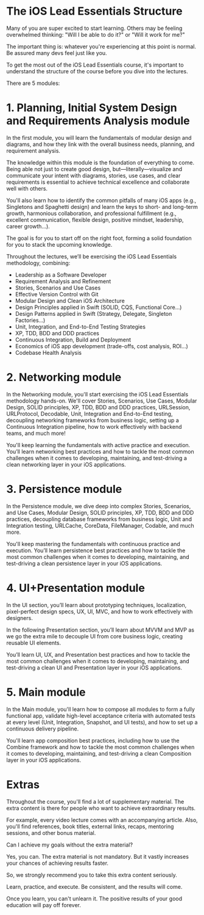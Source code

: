 # The iOS Lead Essentials Structure

Many of you are super excited to start learning.
Others may be feeling overwhelmed thinking: "Will I be able to do it?" or "Will it work for me?"

The important thing is: whatever you're experiencing at this point is normal.
Be assured many devs feel just like you.

To get the most out of the iOS Lead Essentials course, it's important to understand the structure of the course before you dive into the lectures.

There are 5 modules:


# 1. Planning, Initial System Design and Requirements Analysis module

In the first module, you will learn the fundamentals of modular design and diagrams, and how they link with the overall business needs, planning, and requirement analysis.

The knowledge within this module is the foundation of everything to come. 
Being able not just to create good design, but—literally—visualize and communicate your intent with diagrams, stories, use cases, and clear requirements is essential to achieve technical excellence and collaborate well with others.

You'll also learn how to identify the common pitfalls of many iOS apps (e.g., Singletons and Spaghetti design) and learn the keys to short- and long-term growth, harmonious collaboration, and professional fulfillment (e.g., excellent communication, flexible design, positive mindset, leadership, career growth...).

The goal is for you to start off on the right foot, forming a solid foundation for you to stack the upcoming knowledge.

Throughout the lectures, we’ll be exercising the iOS Lead Essentials methodology, combining:

- Leadership as a Software Developer
- Requirement Analysis and Refinement
- Stories, Scenarios and Use Cases
- Effective Version Control with Git
- Modular Design and Clean iOS Architecture
- Design Principles applied in Swift (SOLID, CQS, Functional Core...)
- Design Patterns applied in Swift (Strategy, Delegate, Singleton Factories...)
- Unit, Integration, and End-to-End Testing Strategies
- XP, TDD, BDD and DDD practices
- Continuous Integration, Build and Deployment
- Economics of iOS app development (trade-offs, cost analysis, ROI…)
- Codebase Health Analysis



# 2. Networking module

In the Networking module, you'll start exercising the iOS Lead Essentials methodology hands-on. 
We'll cover Stories, Scenarios, Use Cases, Modular Design, SOLID principles, XP, TDD, BDD and DDD practices, URLSession, URLProtocol, Decodable, Unit, Integration and End-to-End testing, decoupling networking frameworks from business logic, setting up a Continuous Integration pipeline, how to work effectively with backend teams, and much more!

You'll keep learning the fundamentals with active practice and execution. You’ll learn networking best practices and how to tackle the most common challenges when it comes to developing, maintaining, and test-driving a clean networking layer in your iOS applications.



# 3. Persistence module

In the Persistence module, we dive deep into complex Stories, Scenarios, and Use Cases, Modular Design, SOLID principles, XP, TDD, BDD and DDD practices, decoupling database frameworks from business logic, Unit and Integration testing, URLCache, CoreData, FileManager, Codable, and much more.

You'll keep mastering the fundamentals with continuous practice and execution. You’ll learn persistence best practices and how to tackle the most common challenges when it comes to developing, maintaining, and test-driving a clean persistence layer in your iOS applications.



# 4. UI+Presentation module

In the UI section, you’ll learn about prototyping techniques, localization, pixel-perfect design specs, UX, UI, MVC, and how to work effectively with designers.

In the following Presentation section, you’ll learn about MVVM and MVP as we go the extra mile to decouple UI from core business logic, creating reusable UI elements.

You’ll learn UI, UX, and Presentation best practices and how to tackle the most common challenges when it comes to developing, maintaining, and test-driving a clean UI and Presentation layer in your iOS applications.



# 5. Main module
In the Main module, you'll learn how to compose all modules to form a fully functional app, validate high-level acceptance criteria with automated tests at every level (Unit, Integration, Snapshot, and UI tests), and how to set up a continuous delivery pipeline.

You'll learn app composition best practices, including how to use the Combine framework and how to tackle the most common challenges when it comes to developing, maintaining, and test-driving a clean Composition layer in your iOS applications.

# Extras
Throughout the course, you'll find a lot of supplementary material. 
The extra content is there for people who want to achieve extraordinary results.

For example, every video lecture comes with an accompanying article. Also, you'll find references, book titles, external links, recaps, mentoring sessions, and other bonus material.

Can I achieve my goals without the extra material?

Yes, you can. The extra material is not mandatory. But it vastly increases your chances of achieving results faster.

So, we strongly recommend you to take this extra content seriously.

Learn, practice, and execute. Be consistent, and the results will come.

Once you learn, you can't unlearn it. The positive results of your good education will pay off forever.
